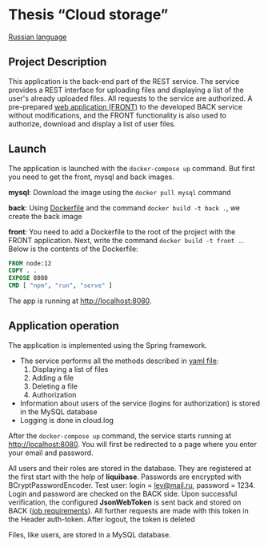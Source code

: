 # Thesis “Cloud storage”
[Russian language](README_RU.md)
## Project Description

This application is the back-end part of the REST service.
The service provides a REST interface for uploading files and displaying
a list of the user's already uploaded files. All requests to the service
are authorized. A pre-prepared
[web application (FRONT)](https://github.com/netology-code/jd-homeworks/tree/master/diploma/netology-diplom-frontend)
to the developed BACK service without modifications, and the FRONT functionality
is also used to authorize, download and display a list of user files.

## Launch

The application is launched with the `docker-compose up` command.
But first you need to get the front, mysql and back images. 

**mysql**: Download the image using the `docker pull mysql` command

**back**: Using [Dockerfile](Dockerfile) and the command `docker build -t back .`,
we create the back image

**front**: You need to add a Dockerfile to the root of the project with the FRONT application. 
Next, write the command `docker build -t front .`. Below is the contents of the Dockerfile:
```Dockerfile
FROM node:12
COPY . .
EXPOSE 8080
CMD [ "npm", "run", "serve" ]
```
The app is running at [http://localhost:8080](http://localhost:8080).

## Application operation

The application is implemented using the Spring framework.

- The service performs all the methods described in
  [yaml file](https://github.com/netology-code/jd-homeworks/blob/master/diploma/CloudServiceSpecification.yaml):
    1. Displaying a list of files
    2. Adding a file
    3. Deleting a file
    4. Authorization
- Information about users of the service (logins for authorization) is stored in the MySQL database
- Logging is done in cloud.log

After the `docker-compose up` command, the service starts running at
[http://localhost:8080](http://localhost:8080). 
You will first be redirected to a page where you enter your email and password.

All users and their roles are stored in the database. They are registered at the first start with
the help of **liquibase**. Passwords are encrypted with BCryptPasswordEncoder. Test user:
login = lev@mail.ru, password = 1234. Login and password are checked on the BACK side.
Upon successful verification, the configured **JsonWebToken** is sent back and stored on BACK
([job requirements](https://github.com/netology-code/jd-homeworks/blob/master/diploma/cloudservice.md)).
All further requests are made with this token in the Header auth-token.
After logout, the token is deleted

Files, like users, are stored in a MySQL database.